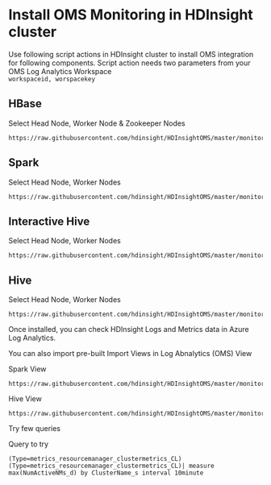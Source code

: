 <H1> Install OMS Monitoring in HDInsight cluster </H1> 
 Use following script actions in HDInsight cluster to install OMS integration for following components. Script action needs two parameters from your OMS Log Analytics Workspace
 
 <code>
workspaceid, worspacekey
</code>
 
  
## HBase
Select Head Node, Worker Node & Zookeeper Nodes
  ```shell
  https://raw.githubusercontent.com/hdinsight/HDInsightOMS/master/monitoring/script2.sh
  ```
## Spark
Select Head Node, Worker Nodes

```shell
https://raw.githubusercontent.com/hdinsight/HDInsightOMS/master/monitoring/scriptspark.sh
```
## Interactive Hive
Select Head Node, Worker Nodes
```shell
https://raw.githubusercontent.com/hdinsight/HDInsightOMS/master/monitoring/installintractivehive.sh
```
##  Hive
Select Head Node, Worker Nodes
```shell
https://raw.githubusercontent.com/hdinsight/HDInsightOMS/master/monitoring/hivescript.sh
```
Once installed, you can check HDInsight Logs and Metrics data in Azure Log Analytics. 

You can also import pre-built Import Views in Log Abnalytics (OMS)
View

Spark View
```shell
https://raw.githubusercontent.com/hdinsight/HDInsightOMS/master/monitoring/sparkOMS.omsview
```
Hive View
```shell
https://raw.githubusercontent.com/hdinsight/HDInsightOMS/master/monitoring/hiveviewoms.omsview
```

Try few queries

Query to try
```shell
(Type=metrics_resourcemanager_clustermetrics_CL)
(Type=metrics_resourcemanager_clustermetrics_CL)| measure max(NumActiveNMs_d) by ClusterName_s interval 10minute
```

